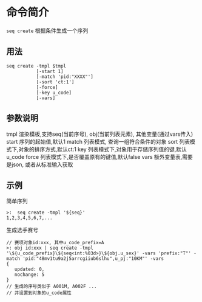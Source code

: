 # 命令简介 

 `seq create` 根据条件生成一个序列

## 用法

    seq create -tmpl $tmpl 
               [-start 1] 
               [-match 'pid:"XXXX"']
               [-sort 'ct:1']
               [-force]
               [-key u_code]
               [-vars]
## 参数说明

tmpl    渲染模板,支持seq(当前序号), obj(当前列表元素), 其他变量(通过vars传入)
start   序列的起始值,默认1
match   列表模式, 查询一组符合条件的对象
sort    列表模式下,对象的排序方式,默认ct:1
key     列表模式下,对象用于存储序列值的键,默认u_code
force   列表模式下,是否覆盖原有的键值,默认false
vars    额外变量表,需要是json, 或者从标准输入获取

## 示例

简单序列

```
>:  seq create -tmpl '${seq}'
1,2,3,4,5,6,7,...
```

生成选手赛号

```
// 赛项对象id:xxx, 其中u_code_prefix=A
>: obj id:xxx | seq create -tmpl '\${u_code_prefix}\${seq<int:%03d>}\${obj.u_sex}' -vars 'prefix:"T"' -match 'pid:"48mv1tu9a2j5arrcgiiub6slhu",u_pj:"10KM"' -vars
{
   updated: 0,
   nochange: 5
}
// 生成的序号类似于 A001M, A002F ...
// 并设置到对象的u_code属性
```
